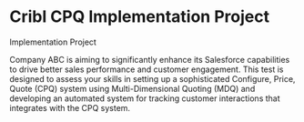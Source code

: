 # Cribl CPQ Implementation Project 

Implementation Project

Company ABC is aiming to significantly enhance its Salesforce capabilities to drive better
sales performance and customer engagement. This test is designed to assess your skills in
setting up a sophisticated Configure, Price, Quote (CPQ) system using Multi-Dimensional
Quoting (MDQ) and developing an automated system for tracking customer interactions that
integrates with the CPQ system.

